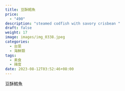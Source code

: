 ```yaml
---
title: 豆酥鱈魚
price:
  - "490"
description: "steamed codfish with savory crisbean "
draft: false
weight: 17
image: images/img_0338.jpeg
categories:
  - 台菜
  - 海鮮類
tags:
  - 素食
  - 辣度
date: 2023-08-12T03:52:46+08:00
---
```

豆酥鱈魚